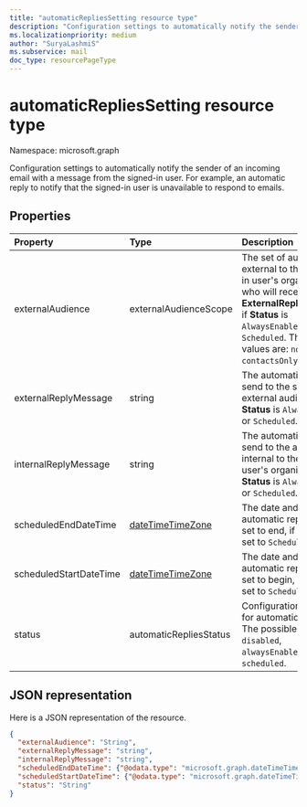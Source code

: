 ```yaml
---
title: "automaticRepliesSetting resource type"
description: "Configuration settings to automatically notify the sender of an incoming email with a message from the "
ms.localizationpriority: medium
author: "SuryaLashmiS"
ms.subservice: mail
doc_type: resourcePageType
---
```


# automaticRepliesSetting resource type

Namespace: microsoft.graph

Configuration settings to automatically notify the sender of an incoming email with a message from the
signed-in user. For example, an automatic reply to notify that the signed-in user is unavailable to
respond to emails.


## Properties
| Property	   | Type	|Description|
|:---------------|:--------|:----------|
|externalAudience|externalAudienceScope| The set of audience external to the signed-in user's organization who will receive the **ExternalReplyMessage**, if **Status** is `AlwaysEnabled` or `Scheduled`. The possible values are: `none`, `contactsOnly`, `all`.|
|externalReplyMessage|string|The automatic reply to send to the specified external audience, if **Status** is `AlwaysEnabled` or `Scheduled`.|
|internalReplyMessage|string|The automatic reply to send to the audience internal to the signed-in user's organization, if **Status** is `AlwaysEnabled` or `Scheduled`. |
|scheduledEndDateTime|[dateTimeTimeZone](datetimetimezone.md)|The date and time that automatic replies are set to end, if **Status** is set to `Scheduled`. |
|scheduledStartDateTime|[dateTimeTimeZone](datetimetimezone.md)|The date and time that automatic replies are set to begin, if **Status** is set to `Scheduled`.|
|status|automaticRepliesStatus|Configurations status for automatic replies. The possible values are: `disabled`, `alwaysEnabled`, `scheduled`.|

## JSON representation

Here is a JSON representation of the resource.

<!-- {
  "blockType": "resource",
  "optionalProperties": [

  ],
  "@odata.type": "microsoft.graph.automaticRepliesSetting"
}-->

```json
{
  "externalAudience": "String",
  "externalReplyMessage": "string",
  "internalReplyMessage": "string",
  "scheduledEndDateTime": {"@odata.type": "microsoft.graph.dateTimeTimeZone"},
  "scheduledStartDateTime": {"@odata.type": "microsoft.graph.dateTimeTimeZone"},
  "status": "String"
}

```

<!-- uuid: 8fcb5dbc-d5aa-4681-8e31-b001d5168d79
2015-10-25 14:57:30 UTC -->
<!-- {
  "type": "#page.annotation",
  "description": "automaticRepliesSetting resource",
  "keywords": "",
  "section": "documentation",
  "tocPath": ""
}-->

